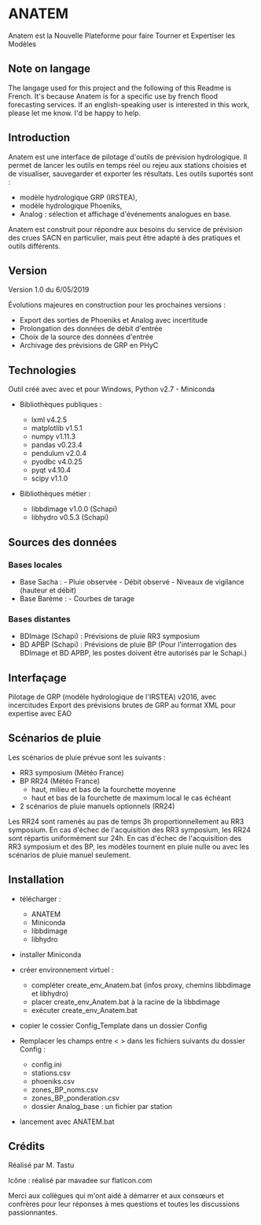 
# ANATEM
Anatem est la Nouvelle Plateforme pour faire Tourner et Expertiser les Modèles

## Note on langage
The langage used for this project and the following of this Readme is French.
It's because Anatem is for a specific use by french flood forecasting services.
If an english-speaking user is interested in this work, please let me know. I'd be happy to help.

## Introduction
Anatem est une interface de pilotage d'outils de prévision hydrologique. 
Il permet de lancer les outils en temps réel ou rejeu aux stations choisies et de visualiser, sauvegarder et exporter les résultats.
Les outils suportés sont :
- modèle hydrologique GRP (IRSTEA),
- modèle hydrologique Phoeniks,
- Analog : sélection et affichage d'événements analogues en base.

Anatem est construit pour répondre aux besoins du service de prévision des crues SACN en particulier, 
mais peut être adapté à des pratiques et outils différents.

## Version
Version 1.0 du 6/05/2019

Évolutions majeures en construction pour les prochaines versions :
- Export des sorties de Phoeniks et Analog avec incertitude
- Prolongation des données de débit d'entrée
- Choix de la source des données d'entrée
- Archivage des prévisions de GRP en PHyC

## Technologies

Outil créé avec avec et pour Windows, Python v2.7 - Miniconda

- Bibliothèques publiques :
	- lxml            		v4.2.5
	- matplotlib    		v1.5.1
	- numpy           	v1.11.3
	- pandas          	v0.23.4
	- pendulum        	v2.0.4
	- pyodbc          	v4.0.25
	- pyqt            		v4.10.4
	- scipy           		v1.1.0

- Bibliothèques métier : 
	- libbdimage  v1.0.0 (Schapi)
	- libhydro    v0.5.3 (Schapi)

## Sources des données
### Bases locales
- Base Sacha :
    	- Pluie observée
    	- Débit observé
    	- Niveaux de vigilance (hauteur et débit)
- Base Barème :
    	- Courbes de tarage

### Bases distantes
- BDImage (Schapi) : 
    Prévisions de pluie RR3 symposium
- BD APBP (Schapi) : 
    Prévisions de pluie BP
(Pour l'interrogation des BDImage et BD APBP, les postes doivent être autorisés par le Schapi.)

## Interfaçage

Pilotage de GRP (modèle hydrologique de l'IRSTEA) v2016, avec incercitudes
Export des prévisions brutes de GRP au format XML pour expertise avec EAO

## Scénarios de pluie
Les scénarios de pluie prévue sont les suivants :
- RR3 symposium (Météo France)
- BP RR24 (Météo France)
    - haut, milieu et bas de la fourchette moyenne
    - haut et bas de la fourchette de maximum local le cas échéant
- 2 scénarios de pluie manuels optionnels (RR24)

Les RR24 sont ramenés au pas de temps 3h proportionnellement au RR3 symposium.
En cas d'échec de l'acquisition des RR3 symposium, les RR24 sont répartis uniformément sur 24h.
En cas d'échec de l'acquisition des RR3 symposium et des BP, les modèles tournent en pluie nulle ou avec les scénarios de pluie manuel seulement.

## Installation
- télécharger :
    - ANATEM
    - Miniconda
    - libbdimage
    - libhydro
- installer Miniconda
- créer environnement virtuel : 
    - compléter create_env_Anatem.bat (infos proxy, chemins libbdimage et libhydro)
    - placer create_env_Anatem.bat à la racine de la libbdimage
    - exécuter create_env_Anatem.bat
- copier le cossier Config_Template dans un dossier Config
- Remplacer les champs entre < > dans les fichiers suivants du dossier Config :
    - config.ini
    - stations.csv
    - phoeniks.csv
    - zones_BP_noms.csv
    - zones_BP_ponderation.csv
    - dossier Analog_base : un fichier par station
    
- lancement avec ANATEM.bat

## Crédits
Réalisé par M. Tastu

Icône : réalisé par mavadee sur flaticon.com

Merci aux collègues qui m'ont aidé à démarrer et aux consœurs et confrères pour leur réponses à mes questions et toutes les discussions passionnantes.
